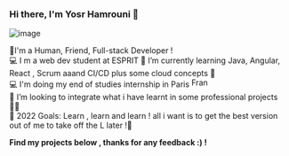 ###                                                               Hi there, I'm Yosr Hamrouni 👋 
![image](https://user-images.githubusercontent.com/57325844/173870588-5a3757e1-f668-45a0-870f-852713187cd8.png)
<p>
🧑I'm a Human, Friend, Full-stack Developer ! <br>
💻 I m a web dev student at ESPRIT 
🏻‍ I’m currently learning Java, Angular, React , Scrum aaand CI/CD plus some cloud concepts 💯 <br>
💻 I'm doing my end of studies internship in Paris 
 <img src="https://flagcdn.com/w40/fr.png"
  srcset="https://flagcdn.com/w80/fr.png 2x"
  width="30"
  height="17"
  alt="France"> <br>
👯 I’m looking to integrate what i have learnt in some professional projects 💪🏽 <br>
🥅 2022 Goals: Learn , learn and learn ! all i want is to get the best version out of me to take off the L later !🌱<br>
</p>
<b> Find my projects below , thanks for any feedback :)  ! </b>


 
                         
                   


